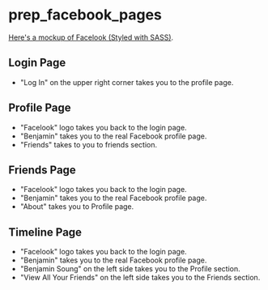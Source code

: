prep_facebook_pages
===================

[Here's a mockup of Facelook (Styled with SASS)](https://premium-kittens.surge.sh/).

## Login Page
* "Log In" on the upper right corner takes you to the profile page.

## Profile Page
* "Facelook" logo takes you back to the login page.
* "Benjamin" takes you to the real Facebook profile page.
* "Friends" takes to you to friends section.

## Friends Page
* "Facelook" logo takes you back to the login page.
* "Benjamin" takes you to the real Facebook profile page.
* "About" takes you to Profile page.

## Timeline Page
* "Facelook" logo takes you back to the login page.
* "Benjamin" takes you to the real Facebook profile page.
* "Benjamin Soung" on the left side takes you to the Profile section.
* "View All Your Friends" on the left side takes you to the Friends section.